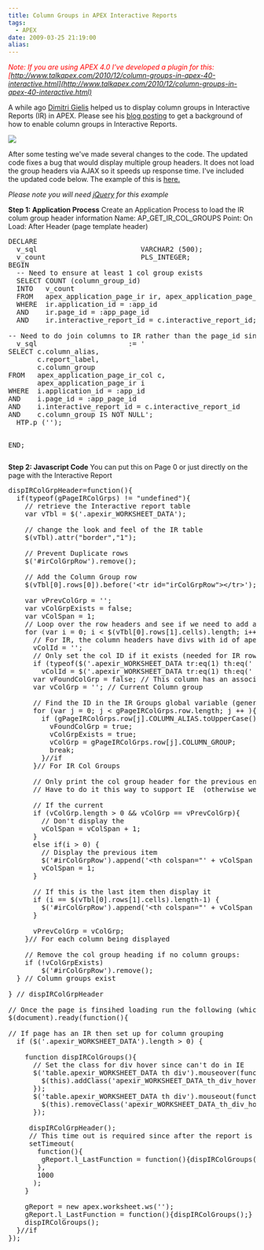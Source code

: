 ```yaml
---
title: Column Groups in APEX Interactive Reports
tags:
  - APEX
date: 2009-03-25 21:19:00
alias:
---
```


<span style="font-style:italic;color:red;">Note: If you are using APEX 4.0 I've developed a plugin for this: [http://www.talkapex.com/2010/12/column-groups-in-apex-40-interactive.html](http://www.talkapex.com/2010/12/column-groups-in-apex-40-interactive.html)</span>

A while ago [Dimitri Gielis](http://dgielis.blogspot.com/) helped us to display column groups in Interactive Reports (IR) in APEX. Please see his [blog posting](http://dgielis.blogspot.com/2008/11/group-headings-in-interactive-report.html) to get a background of how to enable column groups in Interactive Reports.  

[![](http://2.bp.blogspot.com/_33EF80fk9sM/Scr2OYNUyNI/AAAAAAAADn4/GAaBwZhU9tM/s400/01_ir_col_grp.bmp)](http://2.bp.blogspot.com/_33EF80fk9sM/Scr2OYNUyNI/AAAAAAAADn4/GAaBwZhU9tM/s1600-h/01_ir_col_grp.bmp)

After some testing we've made several changes to the code. The updated code fixes a bug that would display multiple group headers. It does not load the group headers via AJAX so it speeds up response time. I've included the updated code below. The example of this is [here.](http://apex.oracle.com/pls/otn/f?p=20195:1000)

<span style="font-style: italic;">Please note you will need [jQuery](http://www.jquery.com) for this example</span>

<span style="font-weight:bold;">Step 1: Application Process</span>
Create an Application Process to load the IR colum group header information
Name: AP_GET_IR_COL_GROUPS
Point: On Load: After Header (page template header)
<pre class="brush: sql;">
DECLARE
  v_sql                         VARCHAR2 (500);
  v_count                       PLS_INTEGER;
BEGIN
  -- Need to ensure at least 1 col group exists
  SELECT COUNT (column_group_id)
  INTO   v_count
  FROM   apex_application_page_ir ir, apex_application_page_ir_col c
  WHERE  ir.application_id = :app_id
  AND    ir.page_id = :app_page_id   
  AND    ir.interactive_report_id = c.interactive_report_id;

-- Need to do join columns to IR rather than the page_id since columns that are added after IR was created need have a null page_id
  v_sql                      := '
SELECT c.column_alias,
       c.report_label,
       c.column_group
FROM   apex_application_page_ir_col c,
       apex_application_page_ir i
WHERE  i.application_id = :app_id
AND    i.page_id = :app_page_id
AND    i.interactive_report_id = c.interactive_report_id
AND    c.column_group IS NOT NULL';
  HTP.p ('<script type="text/javascript">');

  -- Only insert data if IR exists for this page
  IF v_count > 0 THEN
    -- Create JSON object. Note need to use htp.prn so line feed isn't sent
    HTP.prn ('var gPageIRColGrps = $u_eval(''(');
    apex_util.json_from_sql (v_sql);
    HTP.prn (')'');');
  ELSE
    HTP.p ('var gPageIRColGrp = '''';');
  END IF;

  HTP.p ('</script>');
END;
</pre>
<span style="font-weight:bold;">Step 2: Javascript Code</span>
You can put this on Page 0 or just directly on the page with the Interactive Report
<pre class="brush: js;">
dispIRColGrpHeader=function(){
  if(typeof(gPageIRColGrps) != "undefined"){
    // retrieve the Interactive report table
    var vTbl = $('.apexir_WORKSHEET_DATA');

    // change the look and feel of the IR table 
    $(vTbl).attr("border","1");

    // Prevent Duplicate rows
    $('#irColGrpRow').remove();

    // Add the Column Group row
    $(vTbl[0].rows[0]).before('&lt;tr id="irColGrpRow"&gt;&lt;/tr&gt;');

    var vPrevColGrp = '';
    var vColGrpExists = false;
    var vColSpan = 1;
    // Loop over the row headers and see if we need to add a column group.
    for (var i = 0; i < $(vTbl[0].rows[1].cells).length; i++){
      // For IR, the column headers have divs with id of apexir
      vColId = '';
      // Only set the col ID if it exists (needed for IR row_id icon)
      if (typeof($('.apexir_WORKSHEET_DATA tr:eq(1) th:eq(' + i + ') div').attr('id')) != "undefined")
        vColId = $('.apexir_WORKSHEET_DATA tr:eq(1) th:eq(' + i + ') div').attr('id').replace(/apexir_/, '').toUpperCase();
      var vFoundColGrp = false; // This column has an associated column grp
      var vColGrp = ''; // Current Column group

      // Find the ID in the IR Groups global variable (genereated in AP)
      for (var j = 0; j < gPageIRColGrps.row.length; j ++ ){
        if (gPageIRColGrps.row[j].COLUMN_ALIAS.toUpperCase() == vColId) {
          vFoundColGrp = true;
          vColGrpExists = true;
          vColGrp = gPageIRColGrps.row[j].COLUMN_GROUP;
          break;
        }//if
      }// For IR Col Groups

      // Only print the col group header for the previous entry. This allows us to set the col span for similar groups
      // Have to do it this way to support IE  (otherwise we could look at the previous entry and update it's col span

      // If the current 
      if (vColGrp.length > 0 && vColGrp == vPrevColGrp){
        // Don't display the 
        vColSpan = vColSpan + 1;
      }
      else if(i > 0) {
        // Display the previous item
        $('#irColGrpRow').append('&lt;th colspan="' + vColSpan + '"&gt;' + vPrevColGrp + '&lt;/th&gt;');
        vColSpan = 1;
      }

      // If this is the last item then display it
      if (i == $(vTbl[0].rows[1].cells).length-1) {
        $('#irColGrpRow').append('&lt;th colspan="' + vColSpan + '"&gt;' + vColGrp + '&lt;/th&gt;');
      }

      vPrevColGrp = vColGrp;
    }// For each column being displayed

    // Remove the col group heading if no column groups:
    if (!vColGrpExists)
        $('#irColGrpRow').remove();
  } // Column groups exist

} // dispIRColGrpHeader

// Once the page is finsihed loading run the following (which will activate the column grouping display).
$(document).ready(function(){

// If page has an IR then set up for column grouping
  if ($('.apexir_WORKSHEET_DATA').length > 0) {

    function dispIRColGroups(){
      // Set the class for div hover since can't do in IE
      $('table.apexir_WORKSHEET_DATA th div').mouseover(function(){
        $(this).addClass('apexir_WORKSHEET_DATA_th_div_hover');
      });
      $('table.apexir_WORKSHEET_DATA th div').mouseout(function(){
        $(this).removeClass('apexir_WORKSHEET_DATA_th_div_hover');
      });  

     dispIRColGrpHeader();
     // This time out is required since after the report is refreshed via AJAX, need to reattach the l_LastFunction command
     setTimeout(
       function(){
        gReport.l_LastFunction = function(){dispIRColGroups();};
       },
       1000
      );
    }

    gReport = new apex.worksheet.ws('');
    gReport.l_LastFunction = function(){dispIRColGroups();}
    dispIRColGroups();
  }//if
});    
</pre>